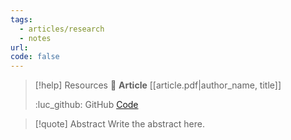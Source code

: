 ```yaml
---
tags:
  - articles/research
  - notes
url: 
code: false
---
```

> [!help] Resources 
> 📄 **Article**
> [[article.pdf|author_name, title]]
> 
> :luc_github: GitHub
> [Code](https://github.com/google-research/vision_transformer)

> [!quote] Abstract
> Write the abstract here.
